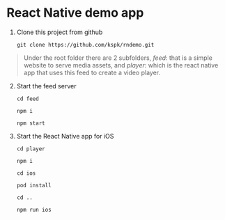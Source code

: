# React Native demo app 

1. Clone this project from github

    `git clone https://github.com/kspk/rndemo.git`

> Under the root folder there are 2 subfolders, _feed_: that is a simple website to serve media assets, and _player_: which is the react native app that uses this feed to create a video player.

2. Start the feed server

    `cd feed`

    `npm i`

    `npm start`

3. Start the React Native app for iOS

    `cd player`

    `npm i`

    `cd ios`

    `pod install`

    `cd ..`

    `npm run ios`
